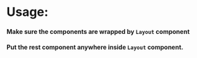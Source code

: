 # Usage:

#### Make sure the components are wrapped by `Layout` component

#### Put the rest component anywhere inside `Layout` component.
